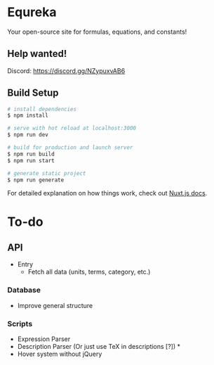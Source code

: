 # Equreka
Your open-source site for formulas, equations, and constants!

## Help wanted!
Discord: https://discord.gg/NZypuxvAB6

## Build Setup

```bash
# install dependencies
$ npm install

# serve with hot reload at localhost:3000
$ npm run dev

# build for production and launch server
$ npm run build
$ npm run start

# generate static project
$ npm run generate
```

For detailed explanation on how things work, check out [Nuxt.js docs](https://nuxtjs.org).

# To-do

## API
- Entry
  - Fetch all data (units, terms, category, etc.)

### Database
- Improve general structure

### Scripts
- Expression Parser
- Description Parser (Or just use TeX in descriptions [?]) *
- Hover system without jQuery
